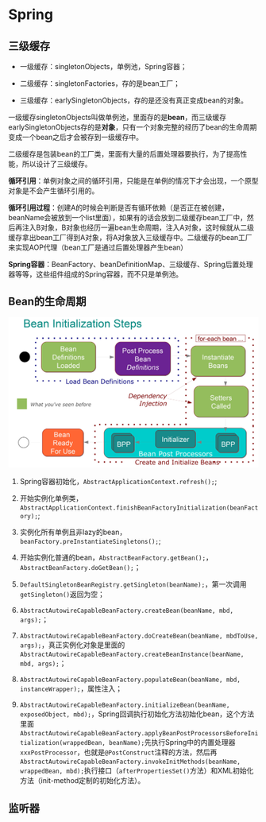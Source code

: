 
# Spring

## 三级缓存

- 一级缓存：singletonObjects，单例池，Spring容器；

- 二级缓存：singletonFactories，存的是bean工厂；

- 三级缓存：earlySingletonObjects，存的是还没有真正变成bean的对象。

一级缓存singletonObjects叫做单例池，里面存的是**bean**，而三级缓存earlySingletonObjects存的是**对象**，只有一个对象完整的经历了bean的生命周期变成一个bean之后才会被存到一级缓存中。

二级缓存是包装bean的工厂类，里面有大量的后置处理器要执行，为了提高性能，所以设计了三级缓存。

**循环引用**：单例对象之间的循环引用，只能是在单例的情况下才会出现，一个原型对象是不会产生循环引用的。

**循环引用过程**：创建A的时候会判断是否有循环依赖（是否正在被创建，beanName会被放到一个list里面），如果有的话会放到二级缓存bean工厂中，然后再注入B对象，B对象也经历一遍bean生命周期，注入A对象，这时候就从二级缓存拿出bean工厂得到A对象，将A对象放入三级缓存中。二级缓存的bean工厂来实现AOP代理（bean工厂是通过后置处理器产生bean）

**Spring容器**：BeanFactory、beanDefinitionMap、三级缓存、Spring后置处理器等等，这些组件组成的Spring容器，而不只是单例池。

## Bean的生命周期

![Bean_Initialization_Steps](知识体系/Bean_Initialization_Steps.jpg)

1. Spring容器初始化，`AbstractApplicationContext.refresh();`;

2. 开始实例化单例类，`AbstractApplicationContext.finishBeanFactoryInitialization(beanFactory);`;

3. 实例化所有单例且非lazy的bean，`beanFactory.preInstantiateSingletons();`;

4. 开始实例化普通的bean，`AbstractBeanFactory.getBean();`，`AbstractBeanFactory.doGetBean();`；

5. `DefaultSingletonBeanRegistry.getSingleton(beanName);`，第一次调用`getSingleton()`返回为空；

6. `AbstractAutowireCapableBeanFactory.createBean(beanName, mbd, args);`；

7. `AbstractAutowireCapableBeanFactory.doCreateBean(beanName, mbdToUse, args);`，真正实例化对象是里面的`AbstractAutowireCapableBeanFactory.createBeanInstance(beanName, mbd, args);`；

8. `AbstractAutowireCapableBeanFactory.populateBean(beanName, mbd, instanceWrapper);`，属性注入；

9. `AbstractAutowireCapableBeanFactory.initializeBean(beanName, exposedObject, mbd);`，Spring回调执行初始化方法初始化bean，这个方法里面`AbstractAutowireCapableBeanFactory.applyBeanPostProcessorsBeforeInitialization(wrappedBean, beanName);`先执行Spring中的内置处理器`xxxPostProcessor`，也就是`@PostConstruct`注释的方法，然后再`AbstractAutowireCapableBeanFactory.invokeInitMethods(beanName, wrappedBean, mbd);`执行接口（`afterPropertiesSet()`方法）和XML初始化方法（init-method定制的初始化方法）。

## 监听器
